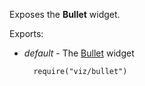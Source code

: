 Exposes the **Bullet** widget.

Exports:

- *default* - The [Bullet](/api-reference/20%20Data%20Visualization%20Widgets/dxBullet '/Documentation/ApiReference/Data_Visualization_Widgets/dxBullet/') widget

        require("viz/bullet")

